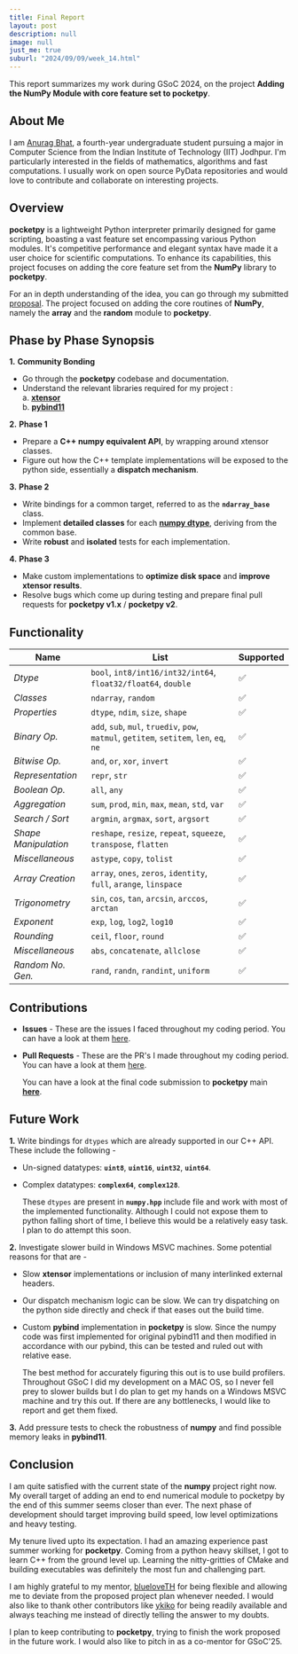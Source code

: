 ```yaml
---
title: Final Report
layout: post
description: null
image: null
just_me: true
suburl: "2024/09/09/week_14.html"
---
```

This report summarizes my work during GSoC 2024, on the project **Adding the NumPy Module with core feature set to pocketpy**.

## About Me

I am [Anurag Bhat](https://github.com/faze-geek), a fourth-year undergraduate student pursuing a major in Computer Science from the Indian Institute of Technology (IIT) Jodhpur. I'm particularly interested in the fields of mathematics, algorithms and fast computations.
I usually work on open source PyData repositories and would love to contribute and collaborate on interesting projects.

## Overview
**pocketpy** is a lightweight Python interpreter primarily designed for game scripting, boasting a vast feature set encompassing various Python modules. It's competitive performance and elegant syntax have made it a user choice for scientific computations. To enhance its capabilities, this project focuses on adding the core feature set from the **NumPy** library to **pocketpy**.

For an in depth understanding of the idea, you can go through my submitted [proposal](https://docs.google.com/document/d/1N4hVX-nzM6jffhwt5d3Av6VljYRDrLSdLh6lnVHM1HA/edit). The project focused on adding the core routines of **NumPy**, namely the **array** and the **random** module to **pocketpy**. 

## Phase by Phase Synopsis

**1.** **Community Bonding**
* Go through the **pocketpy** codebase and documentation.
* Understand the relevant libraries required for my project : \
a. **[xtensor](https://github.com/xtensor-stack/xtensor)** \
b. **[pybind11](https://github.com/pybind/pybind11)**

**2.** **Phase 1**
* Prepare a **C++ numpy equivalent API**, by wrapping around xtensor classes.
* Figure out how the C++ template implementations will be exposed to the python side, essentially a **dispatch mechanism**.

**3.** **Phase 2**
* Write bindings for a common target, referred to as the **`ndarray_base`** class.
* Implement **detailed classes** for each **[numpy dtype](https://numpy.org/doc/stable/reference/arrays.dtypes.html)**, deriving from the common base.
* Write **robust** and **isolated** tests for each implementation.

**4.** **Phase 3**
* Make custom implementations to **optimize disk space** and **improve xtensor results**.
* Resolve bugs which come up during testing and prepare final pull requests for **pocketpy v1.x** / **pocketpy v2**.

## Functionality 

| Name                | List                                                                                         | Supported|
| ---------------     | -------------------------------------------------------------------------------------------- | ---------|
| _Dtype_             | `bool`, `int8/int16/int32/int64`, `float32/float64`, `double`                                | ✅       |
| _Classes_           | `ndarray`, `random`                                                                          | ✅       |
| _Properties_        | `dtype`, `ndim`, `size`, `shape`                                                             | ✅       |
| _Binary Op._        | `add`, `sub`, `mul`, `truediv`, `pow`, `matmul`, `getitem`, `setitem`, `len`, `eq`, `ne`     | ✅       |  
| _Bitwise Op._       | `and`, `or`, `xor`, `invert`                                                                 | ✅       |                 
| _Representation_    | `repr`, `str`                                                                                | ✅       |
| _Boolean Op._       | `all`, `any`                                                                                 | ✅       | 
| _Aggregation_       | `sum`, `prod`, `min`, `max`, `mean`, `std`, `var`                                            | ✅       |
| _Search / Sort_     | `argmin`, `argmax`, `sort`, `argsort`                                                        | ✅       |      
| _Shape Manipulation_| `reshape`, `resize`, `repeat`, `squeeze`, `transpose`, `flatten`                             | ✅       | 
| _Miscellaneous_     | `astype`, `copy`, `tolist`                                                                   | ✅       | 
| _Array Creation_    | `array`, `ones`, `zeros`, `identity`, `full`, `arange`, `linspace`                           | ✅       |
| _Trigonometry_      | `sin`, `cos`, `tan`, `arcsin`, `arccos`, `arctan`                                            | ✅       | 
| _Exponent_          | `exp`, `log`, `log2`, `log10`                                                                | ✅       |
| _Rounding_          | `ceil`, `floor`, `round`                                                                     | ✅       |  
| _Miscellaneous_     | `abs`, `concatenate`, `allclose`                                                             | ✅       | 
| _Random No. Gen._   | `rand`, `randn`, `randint`, `uniform`                                                        | ✅       |

## Contributions
* **Issues** - These are the issues I faced throughout my coding period. You can have a look at them [here](https://github.com/pocketpy/gsoc-2024-dev/issues?q=is%3Aissue+author%3Afaze-geek).
* **Pull Requests** - These are the PR's I made throughout my coding period. You can have a look at them [here](https://github.com/pocketpy/gsoc-2024-dev/pulls?q=is%3Apr+author%3Afaze-geek).

  You can have a look at the final code submission to **pocketpy** main **[here](https://github.com/pocketpy/pocketpy/pull/303)**.

## Future Work 
**1.**  Write bindings for `dtypes` which are already supported in our C++ API. These include the following -
* Un-signed datatypes: **`uint8`**, **`uint16`**, **`uint32`**, **`uint64`**.
* Complex datatypes: **`complex64`**, **`complex128`**.

  These `dtypes` are present in **`numpy.hpp`** include file and work with most of the implemented functionality. Although I could not expose them to python falling short of time, I believe this would be a relatively easy task. I plan to do attempt this soon.

**2.**  Investigate slower build in Windows MSVC machines. Some potential reasons for that are -
* Slow **xtensor** implementations or inclusion of many interlinked external headers.
* Our dispatch mechanism logic can be slow. We can try dispatching on the python side directly and check if that eases out the build time.
* Custom **pybind** implementation in **pocketpy** is slow. Since the numpy code was first implemented for original pybind11 and then modified in accordance with our pybind, this can be tested and ruled out with relative ease.

  The best method for accurately figuring this out is to use build profilers. Throughout GSoC I did my development on a MAC OS, so I never fell prey to slower builds but I do plan to get my hands on a Windows MSVC machine and try this out. If there are any bottlenecks, I would like to report and get them fixed.

**3.** Add pressure tests to check the robustness of **numpy** and find possible memory leaks in **pybind11**.


## Conclusion
I am quite satisfied with the current state of the **numpy** project right now. My overall target of adding an end to end numerical module to pocketpy by the end of this summer seems closer than ever. The next phase of development should target improving build speed, low level optimizations and heavy testing.

My tenure lived upto its expectation. I had an amazing experience past summer working for **pocketpy**. Coming from a python heavy skillset, I got to learn C++ from the ground level up. Learning the nitty-gritties of CMake and building executables was definitely the most fun and challenging part. 

I am highly grateful to my mentor, [blueloveTH](https://github.com/blueloveTH) for being flexible and allowing me to deviate from the proposed project plan whenever needed. I would also like to thank other contributors like [ykiko](https://github.com/16bit-ykiko) for being readily available and always teaching me instead of directly telling the answer to my doubts.

I plan to keep contributing to **pocketpy**, trying to finish the work proposed in the future work. I would also like to pitch in as a co-mentor for GSoC'25.
